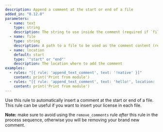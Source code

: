 ```yaml
---
description: Append a comment at the start or end of a file
added_in: "0.12.0"
parameters:
  - name: text
    type: string
    description: The string to use inside the comment (required if `file` is not defined)
  - name: file
    type: string
    description: A path to a file to be used as the comment content (required if `text` is not defined)
  - name: location
    default: start
    type: '"start" or "end"'
    description: The location where to add the comment
examples:
  - rules: "[{ rule: 'append_text_comment', text: '!native' }]"
    content: print('Print from module')
  - rules: "[{ rule: 'append_text_comment', text: 'hello!', location: 'end' }]"
    content: print('Print from module')
---
```


Use this rule to automatically insert a comment at the start or end of a file. This rule can be useful if you want to insert your license in each file.

**Note:** make sure to avoid using the `remove_comments` rule _after_ this rule in the process sequence, otherwise you will be removing your brand new comment.
